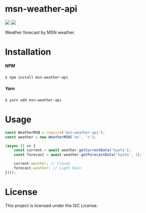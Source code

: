 # msn-weather-api

<p align="left">
<img src="https://img.shields.io/github/package-json/v/Typeslint/msn-weather-api?style=flat-square">
<img src="https://img.shields.io/github/actions/workflow/status/typeslint/msn-weather-api/test.yml?branch=development&style=flat-square&label=Testing">

Weather forecast by MSN weather.

# Installation

##### NPM
```sh
$ npm install msn-weather-api
```
##### Yarn
```sh
$ yarn add msn-weather-api
```

# Usage

```js
const WeatherMSN = require('msn-weather-api');
const weather = new WeatherMSN('en', 'c');

(async () => {
    const current = await weather.getCurrentData('kyoto');
    const forecast = await weather.getForecastData('kyoto', 1);

    current.weather; // Cloudy
    forecast.weather; // Light Rain
})();
```

# License

This project is licensed under the ISC License.